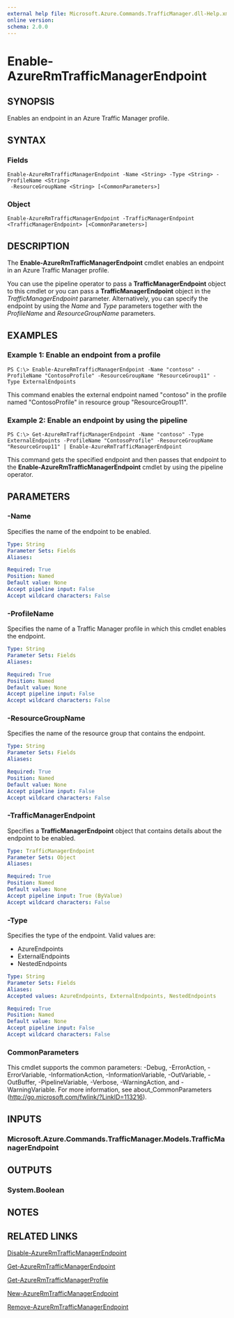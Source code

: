 ```yaml
---
external help file: Microsoft.Azure.Commands.TrafficManager.dll-Help.xml
online version:
schema: 2.0.0
---
```


# Enable-AzureRmTrafficManagerEndpoint

## SYNOPSIS
Enables an endpoint in an Azure Traffic Manager profile.

## SYNTAX

### Fields
```
Enable-AzureRmTrafficManagerEndpoint -Name <String> -Type <String> -ProfileName <String>
 -ResourceGroupName <String> [<CommonParameters>]
```

### Object
```
Enable-AzureRmTrafficManagerEndpoint -TrafficManagerEndpoint <TrafficManagerEndpoint> [<CommonParameters>]
```

## DESCRIPTION
The **Enable-AzureRmTrafficManagerEndpoint** cmdlet enables an endpoint in an Azure Traffic Manager profile.

You can use the pipeline operator to pass a **TrafficManagerEndpoint** object to this cmdlet or you can pass a **TrafficManagerEndpoint** object in the *TrafficManagerEndpoint* parameter.
Alternatively, you can specify the endpoint by using the *Name* and *Type* parameters together with the *ProfileName* and *ResourceGroupName* parameters.

## EXAMPLES

### Example 1: Enable an endpoint from a profile
```
PS C:\> Enable-AzureRmTrafficManagerEndpoint -Name "contoso" -ProfileName "ContosoProfile" -ResourceGroupName "ResourceGroup11" -Type ExternalEndpoints
```

This command enables the external endpoint named "contoso" in the profile named "ContosoProfile" in resource group "ResourceGroup11".

### Example 2: Enable an endpoint by using the pipeline
```
PS C:\> Get-AzureRmTrafficManagerEndpoint -Name "contoso" -Type ExternalEndpoints -ProfileName "ContosoProfile" -ResourceGroupName "ResourceGroup11" | Enable-AzureRmTrafficManagerEndpoint
```
This command gets the specified endpoint and then passes that endpoint to the **Enable-AzureRmTrafficManagerEndpoint** cmdlet by using the pipeline operator.

## PARAMETERS

### -Name
Specifies the name of the endpoint to be enabled.

```yaml
Type: String
Parameter Sets: Fields
Aliases:

Required: True
Position: Named
Default value: None
Accept pipeline input: False
Accept wildcard characters: False
```

### -ProfileName
Specifies the name of a Traffic Manager profile in which this cmdlet enables the endpoint.

```yaml
Type: String
Parameter Sets: Fields
Aliases:

Required: True
Position: Named
Default value: None
Accept pipeline input: False
Accept wildcard characters: False
```

### -ResourceGroupName
Specifies the name of the resource group that contains the endpoint.

```yaml
Type: String
Parameter Sets: Fields
Aliases:

Required: True
Position: Named
Default value: None
Accept pipeline input: False
Accept wildcard characters: False
```

### -TrafficManagerEndpoint
Specifies a **TrafficManagerEndpoint** object that contains details about the endpoint to be enabled.

```yaml
Type: TrafficManagerEndpoint
Parameter Sets: Object
Aliases:

Required: True
Position: Named
Default value: None
Accept pipeline input: True (ByValue)
Accept wildcard characters: False
```

### -Type
Specifies the type of the endpoint. Valid values are:

- AzureEndpoints
- ExternalEndpoints
- NestedEndpoints

```yaml
Type: String
Parameter Sets: Fields
Aliases:
Accepted values: AzureEndpoints, ExternalEndpoints, NestedEndpoints

Required: True
Position: Named
Default value: None
Accept pipeline input: False
Accept wildcard characters: False
```

### CommonParameters
This cmdlet supports the common parameters: -Debug, -ErrorAction, -ErrorVariable, -InformationAction, -InformationVariable, -OutVariable, -OutBuffer, -PipelineVariable, -Verbose, -WarningAction, and -WarningVariable. For more information, see about_CommonParameters (http://go.microsoft.com/fwlink/?LinkID=113216).

## INPUTS

### Microsoft.Azure.Commands.TrafficManager.Models.TrafficManagerEndpoint

## OUTPUTS

### System.Boolean

## NOTES

## RELATED LINKS

[Disable-AzureRmTrafficManagerEndpoint](./Disable-AzureRmTrafficManagerEndpoint.md)

[Get-AzureRmTrafficManagerEndpoint](./Get-AzureRmTrafficManagerEndpoint.md)

[Get-AzureRmTrafficManagerProfile](./Get-AzureRmTrafficManagerProfile.md)

[New-AzureRmTrafficManagerEndpoint](./New-AzureRmTrafficManagerEndpoint.md)

[Remove-AzureRmTrafficManagerEndpoint](./Remove-AzureRmTrafficManagerEndpoint.md)
